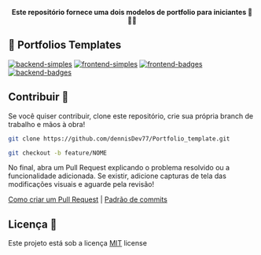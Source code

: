 <p align="center">
<b>Este repositório fornece uma dois modelos de portfolio para iniciantes 🚀👩‍💻</b>
</p>


<h2 id="templates">📝 Portfolios Templates</h2>

<div>

[SIMPLE_FRONT__BADGE]: https://img.shields.io/badge/Frontend_Simples-000?style=for-the-badge&logo=html
[SIMPLE_BACK__BADGE]: https://img.shields.io/badge/Backend_Simples-000?style=for-the-badge&logo=code
[BADGES_FRONT__BADGE]: https://img.shields.io/badge/Frontend_Com_Badges-000?style=for-the-badge&logo=badge
[BADGES_BACK__BADGE]: https://img.shields.io/badge/Backend_Com_Badges-000?style=for-the-badge&logo=badge

[![backend-simples][SIMPLE_BACK__BADGE]](./../simple/backend.md)
[![frontend-simples][SIMPLE_FRONT__BADGE]](./../simple/frontend.md)
[![frontend-badges][BADGES_FRONT__BADGE]](./../badges/frontend.md)
[![backend-badges][BADGES_BACK__BADGE]](./../badges/backend.md)

</div>

<h2 id="contribuir">Contribuir 🚀</h2>

Se você quiser contribuir, clone este repositório, crie sua própria branch de trabalho e mãos à obra!

```bash
git clone https://github.com/dennisDev77/Portfolio_template.git
```

```bash
git checkout -b feature/NOME
```
No final, abra um Pull Request explicando o problema resolvido ou a funcionalidade adicionada. Se existir, adicione capturas de tela das modificações visuais e aguarde pela revisão!

[Como criar um Pull Request](https://www.atlassian.com/br/git/tutorials/making-a-pull-request) |
[Padrão de commits](https://gist.github.com/joshbuchea/6f47e86d2510bce28f8e7f42ae84c716)


<h2 id="license">Licença  📃 </h2>

Este projeto está sob a licença [MIT](./../LICENSE) license
